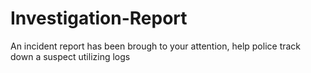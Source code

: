 # Investigation-Report
An incident report has been brough to your attention, help police track down a suspect utilizing logs
